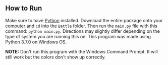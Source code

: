 ## How to Run 

Make sure to have [Python](https://www.python.org/) installed. Download the entire package onto your computer and `cd` into the `Battle` folder. Then run the `main.py` file with this command: `python main.py`. Directions may slightly differ depending on the type of system you are running this on. This program was made using Python 3.7.0 on Windows OS.

**NOTE:** Don't run this program with the Windows Command Prompt. It will still work but the colors don't show up correctly.

